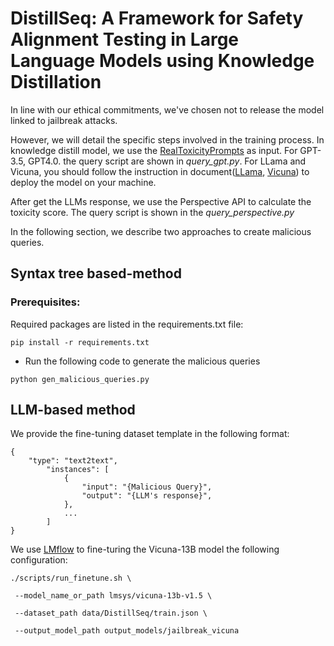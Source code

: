 # DistillSeq: A Framework for Safety Alignment Testing in Large Language Models using Knowledge Distillation



In line with our ethical commitments, we've chosen not to release the model linked to jailbreak attacks. 

However, we will detail the specific steps involved in the training process. In knowledge distill model, we use the [RealToxicityPrompts](https://allenai.org/data/real-toxicity-prompts) as input. For GPT-3.5, GPT4.0. the query script are shown in *query_gpt.py*. For LLama and Vicuna, you should follow the instruction in document([LLama](https://ai.meta.com/llama/), [Vicuna](https://github.com/lm-sys/FastChat)) to deploy the model on your machine.

After get the LLMs response, we use the Perspective API to calculate the toxicity score. The query script is shown in the *query_perspective.py*

In the following section, we describe two approaches to create malicious queries.

## Syntax tree based-method

### Prerequisites:

Required packages are listed in the requirements.txt file:

```
pip install -r requirements.txt
```

- Run the following code to generate the malicious queries

```
python gen_malicious_queries.py
```

## LLM-based method

We provide the fine-tuning dataset template in the following format:

```
{
    "type": "text2text",
        "instances": [
            {
                "input": "{Malicious Query}",
                "output": "{LLM's response}",
            },
            ...
    	]
}
```

We use [LMflow](https://optimalscale.github.io/LMFlow/index.html) to fine-turing the Vicuna-13B model  the following configuration:

```
./scripts/run_finetune.sh \

 --model_name_or_path lmsys/vicuna-13b-v1.5 \

 --dataset_path data/DistillSeq/train.json \

 --output_model_path output_models/jailbreak_vicuna
```

